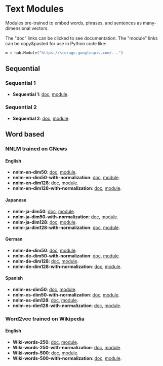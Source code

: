 # Text Modules

Modules pre-trained to embed words, phrases, and sentences as many-dimensional
vectors.

The "doc" links can be clicked to see documentation.
The "module" links can be copy&pasted for use in Python code like:

```python
m = hub.Module("https://storage.googleapis.com/...")
```

## Sequential
### Sequential 1
  * **Sequential 1**:
       [doc](google/text/sequential1/1.md),
       [module](https://storage.googleapis.com/tfhub-test-modules/google/text/sequential1/1.tar.gz).

### Sequential 2
  * **Sequential 2**:
       [doc](google/text/sequential2/1.md),
       [module](https://storage.googleapis.com/tfhub-test-modules/google/text/sequential2/1.tar.gz).


## Word based
### NNLM trained on GNews
#### English
   * **nnlm-en-dim50**:
       [doc](google/text/nnlm-en-dim50/1.md),
       [module](https://storage.googleapis.com/tfhub-test-modules/google/text/nnlm-en-dim50/1.tar.gz).
   * **nnlm-en-dim50-with-normalization**:
       [doc](google/text/nnlm-en-dim50-with-normalization/1.md),
       [module](https://storage.googleapis.com/tfhub-test-modules/google/text/nnlm-en-dim50-with-normalization/1.tar.gz).
   * **nnlm-en-dim128**:
       [doc](google/text/nnlm-en-dim128/1.md),
       [module](https://storage.googleapis.com/tfhub-test-modules/google/text/nnlm-en-dim128/1.tar.gz).
   * **nnlm-en-dim128-with-normalization**:
       [doc](google/text/nnlm-en/dim128-with-normalization/1.md),
       [module](https://storage.googleapis.com/tfhub-test-modules/google/text/nnlm-en-dim128-with-normalization/1.tar.gz).

#### Japanese
   * **nnlm-ja-dim50**:
       [doc](google/text/nnlm-ja-dim50/1.md),
       [module](https://storage.googleapis.com/tfhub-test-modules/google/text/nnlm-ja-dim50/1.tar.gz).
   * **nnlm-ja-dim50-with-normalization**:
       [doc](google/text/nnlm-ja-dim50-with-normalization/1.md),
       [module](https://storage.googleapis.com/tfhub-test-modules/google/text/nnlm-ja-dim50-with-normalization/1.tar.gz).
   * **nnlm-ja-dim128**:
       [doc](google/text/nnlm-ja-dim128/1.md),
       [module](https://storage.googleapis.com/tfhub-test-modules/google/text/nnlm-ja-dim128/1.tar.gz).
   * **nnlm-ja-dim128-with-normalization**:
       [doc](google/text/nnlm-ja/dim128-with-normalization/1.md),
       [module](https://storage.googleapis.com/tfhub-test-modules/google/text/nnlm-ja-dim128-with-normalization/1.tar.gz).

#### German
   * **nnlm-de-dim50**:
       [doc](google/text/nnlm-de-dim50/1.md),
       [module](https://storage.googleapis.com/tfhub-test-modules/google/text/nnlm-de-dim50/1.tar.gz).
   * **nnlm-de-dim50-with-normalization**:
       [doc](google/text/nnlm-de-dim50-with-normalization/1.md),
       [module](https://storage.googleapis.com/tfhub-test-modules/google/text/nnlm-de-dim50-with-normalization/1.tar.gz).
   * **nnlm-de-dim128**:
       [doc](google/text/nnlm-de-dim128/1.md),
       [module](https://storage.googleapis.com/tfhub-test-modules/google/text/nnlm-de-dim128/1.tar.gz).
   * **nnlm-de-dim128-with-normalization**:
       [doc](google/text/nnlm-de/dim128-with-normalization/1.md),
       [module](https://storage.googleapis.com/tfhub-test-modules/google/text/nnlm-de-dim128-with-normalization/1.tar.gz).

#### Spanish
   * **nnlm-es-dim50**:
       [doc](google/text/nnlm-es-dim50/1.md),
       [module](https://storage.googleapis.com/tfhub-test-modules/google/text/nnlm-es-dim50/1.tar.gz).
   * **nnlm-es-dim50-with-normalization**:
       [doc](google/text/nnlm-es-dim50-with-normalization/1.md),
       [module](https://storage.googleapis.com/tfhub-test-modules/google/text/nnlm-es-dim50-with-normalization/1.tar.gz).
   * **nnlm-es-dim128**:
       [doc](google/text/nnlm-es-dim128/1.md),
       [module](https://storage.googleapis.com/tfhub-test-modules/google/text/nnlm-es-dim128/1.tar.gz).
   * **nnlm-es-dim128-with-normalization**:
       [doc](google/text/nnlm-es/dim128-with-normalization/1.md),
       [module](https://storage.googleapis.com/tfhub-test-modules/google/text/nnlm-es-dim128-with-normalization/1.tar.gz).


### Word2vec trained on Wikipedia
#### English
   * **Wiki-words-250**:
       [doc](google/text/Wiki-words-250/1.md),
       [module](https://storage.googleapis.com/tfhub-test-modules/google/text/Wiki-words-250/1.tar.gz).
   * **Wiki-words-250-with-normalization**:
       [doc](google/text/Wiki-words-250-with-normalization/1.md),
       [module](https://storage.googleapis.com/tfhub-test-modules/google/text/Wiki-words-250-with-normalization/1.tar.gz).
   * **Wiki-words-500**:
       [doc](google/text/Wiki-words-500/1.md),
       [module](https://storage.googleapis.com/tfhub-test-modules/google/text/Wiki-words-500/1.tar.gz).
   * **Wiki-words-500-with-normalization**:
       [doc](google/text/Wiki-words-500-with-normalization/1.md),
       [module](https://storage.googleapis.com/tfhub-test-modules/google/text/Wiki-words-500-with-normalization/1.tar.gz).
